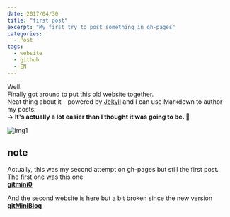 ```yaml
---
date: 2017/04/30
title: "first post"
excerpt: "My first try to post something in gh-pages"
categories:
  - Post
tags:
  - website
  - github
  - EN
---
```


[img1]: http://iboogeek.com/958-thickbox_square_zen/akira-tao-pai-pai.jpg

Well.   
Finally got around to put this old website together.    
Neat thing about it - powered by [Jekyll](http://jekyllrb.com) and I can use Markdown to author my posts.   
**-> It's actually a lot easier than I thought it was going to be.  :muscle:**

![img1]

## note
Actually, this was my second attempt on gh-pages but still the first post.  
The first one was this one   
**[gitmini0](https://nicolasdb.github.io/gitmini0)**  

And the second website is here but a bit broken since the new version    
**[gitMiniBlog](https://nicolasdb.github.io/gitMiniBlog)**
